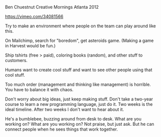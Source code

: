 Ben Chuestnut
Creative Mornings Atlanta
2012

<https://vimeo.com/34081566>

Try to make an environment where people on the team can play around like this.

On Mailchimp, search for "boredom", get asteroids game. (Making a game in Harvest would be fun.)

Ship tshirts (free > paid), coloring books (random), and other stuff to customers.

Humans want to create cool stuff and want to see other people using that cool stuff.

Too much order (management and thinking like management) is horrible. You have to balance it with chaos.

Don't worry about big ideas, just keep making stuff. Don't take a two-year course to learn a new programming language, just do it. Two weeks is the ideal timeline. After two weeks I don't want to hear about it.

He's a bumblebee, buzzing around from desk to desk. What are you working on? What are you working on? Not praise, but just ask. But he can connect people when he sees things that work together.
